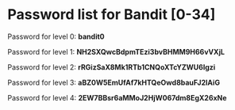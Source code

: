 # Password list for Bandit [0-34]

Password for level 0: **bandit0**

Password for level 1: **NH2SXQwcBdpmTEzi3bvBHMM9H66vVXjL**

Password for level 2: **rRGizSaX8Mk1RTb1CNQoXTcYZWU6lgzi**

Password for level 3: **aBZ0W5EmUfAf7kHTQeOwd8bauFJ2lAiG**

Password for level 4: **2EW7BBsr6aMMoJ2HjW067dm8EgX26xNe**